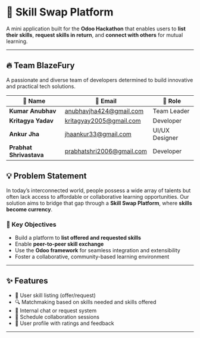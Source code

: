 # 🔁 Skill Swap Platform

A mini application built for the **Odoo Hackathon** that enables users to **list their skills**, **request skills in return**, and **connect with others** for mutual learning.

---


## 🔥 Team BlazeFury

A passionate and diverse team of developers determined to build innovative and practical tech solutions.

| 👤 Name                 | 📧 Email                          | 🧩 Role         |
|-------------------------|------------------------------------|-----------------|
| **Kumar Anubhav**      | anubhavjha424@gmail.com           | Team Leader     |
| **Kritagya Yadav**      | kritagyay2005@gmail.com           | Developer       |
| **Ankur Jha**           | jhaankur33@gmail.com              | UI/UX Designer  |
| **Prabhat Shrivastava** | prabhatshri2006@gmail.com         | Developer       |


## 💡 Problem Statement

In today’s interconnected world, people possess a wide array of talents but often lack access to affordable or collaborative learning opportunities. Our solution aims to bridge that gap through a **Skill Swap Platform**, where **skills become currency**.

### 🎯 Key Objectives

- Build a platform to **list offered and requested skills**
- Enable **peer-to-peer skill exchange**
- Use the **Odoo framework** for seamless integration and extensibility
- Foster a collaborative, community-based learning environment

---

## ✨ Features

- 📝 User skill listing (offer/request)
- 🔍 Matchmaking based on skills needed and skills offered
- 💬 Internal chat or request system
- 📅 Schedule collaboration sessions
- 👥 User profile with ratings and feedback

---
